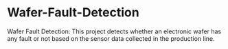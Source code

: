 # Wafer-Fault-Detection
Wafer Fault Detection: This project detects whether an electronic wafer has any fault or not based on the sensor data collected in the production line.  

